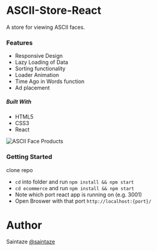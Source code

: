 # ASCII-Store-React
A store for viewing ASCII faces.

### Features
+ Responsive Design
+ Lazy Loading of Data
+ Sorting functionality
+ Loader Animation
+ Time Ago in Words function
+ Ad placement

##### Built With
+ HTML5
+ CSS3
+ React

![ASCII Face Products](https://img.techpowerup.org/200602/screenshot-2020-06-02-at-2-46-50-pm.png)

### Getting Started
clone repo

+ `cd` into folder and run `npm install && npm start`
+ `cd ecommerce` and run `npm install && npm start`
+ Note which port react app is running on (e.g. 3001)
+ Open Broswer with that port `http://localhost:{port}/`

# Author
Saintaze [@saintaze](https://github.com/saintaze/)
